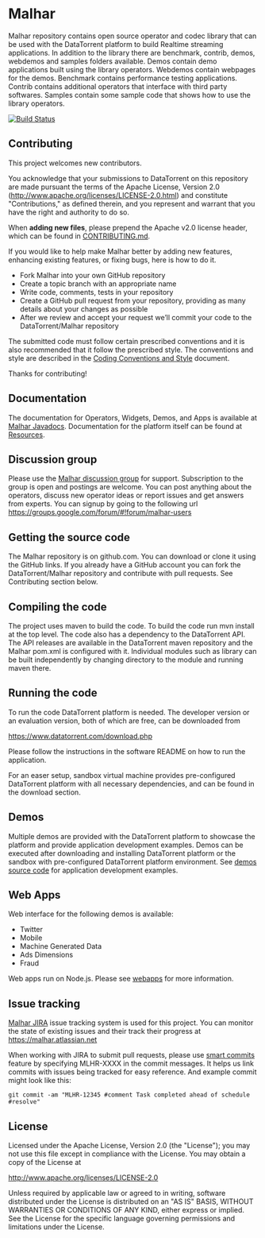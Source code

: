 Malhar
======
Malhar repository contains open source operator and codec library that can be used with the DataTorrent platform to build Realtime streaming applications. In addition to the library there are benchmark, contrib, demos, webdemos and samples folders available. Demos contain demo applications built using the library operators. Webdemos contain webpages for the demos. Benchmark contains performance testing applications. Contrib contains additional operators that interface with third party softwares. Samples contain some sample code that shows how to use the library operators.

[![Build Status](https://travis-ci.org/DataTorrent/Malhar.png?branch=master)](https://travis-ci.org/DataTorrent/Malhar)

Contributing
------------

This project welcomes new contributors.

You acknowledge that your submissions to DataTorrent on this repository are made pursuant the terms of the Apache License, Version 2.0 (http://www.apache.org/licenses/LICENSE-2.0.html) and constitute "Contributions," as defined therein, and you represent and warrant that you have the right and authority to do so.

When **adding new files**, please prepend the Apache v2.0 license header, which can be found in [CONTRIBUTING.md](CONTRIBUTING.md).

If you would like to help make Malhar better by adding new features, enhancing existing features, or fixing bugs, here is how to do it.

  * Fork Malhar into your own GitHub repository
  * Create a topic branch with an appropriate name
  * Write code, comments, tests in your repository
  * Create a GitHub pull request from your repository, providing as many details about your changes as possible
  * After we review and accept your request we’ll commit your code to the DataTorrent/Malhar repository

The submitted code must follow certain prescribed conventions and it is also recommended that it follow the prescribed style. The conventions and style are described in the [Coding Conventions and Style](docs/CodingConventionsAndStyle.md) document.

Thanks for contributing!


Documentation
-------------

The documentation for Operators, Widgets, Demos, and Apps is available at [Malhar Javadocs](https://datatorrent.com/docs/apidocs/). Documentation
for the platform itself can be found at [Resources](https://datatorrent.com/resources.php).

Discussion group
--------------------

Please use the [Malhar discussion group](http://groups.google.com/group/malhar-users) for support. Subscription to the group is open and postings are welcome. You can post anything about the operators, discuss new operator ideas or report issues and get answers from experts. You can signup by going to the following url https://groups.google.com/forum/#!forum/malhar-users


Getting the source code
------------------------

The Malhar repository is on github.com. You can download or clone it using the GitHub links.  If you already have a GitHub account you can fork the DataTorrent/Malhar repository and contribute with pull requests.  See Contributing section below.


Compiling the code
----------------------

The project uses maven to build the code. To build the code run mvn install at the top level. The code also has a dependency to the DataTorrent API. The API releases are available in the DataTorrent maven repository and the Malhar pom.xml is configured with it. Individual modules such as library can be built independently by changing directory to the module and running maven there.

Running the code
-------------------

To run the code DataTorrent platform is needed. The developer version or an evaluation version, both of which are free, can be downloaded from 

https://www.datatorrent.com/download.php

Please follow the instructions in the software README on how to run the application.  

For an easer setup, sandbox virtual machine provides pre-configured DataTorrent platform with all necessary dependencies, and can be found in the download section.


Demos
-------------------

Multiple demos are provided with the DataTorrent platform to showcase the platform and provide application development examples.  Demos can be executed after downloading and installing DataTorrent platform or the sandbox with pre-configured DataTorrent platform environment.  See [demos source code](https://github.com/DataTorrent/Malhar/tree/master/demos/src/main/java/com/datatorrent/demos) for application development examples.

Web Apps
-------------------

Web interface for the following demos is available:
- Twitter
- Mobile
- Machine Generated Data
- Ads Dimensions
- Fraud

Web apps run on Node.js. Please see [webapps](https://github.com/DataTorrent/Malhar/tree/master/webapps) for more information.

Issue tracking
--------------------

[Malhar JIRA](https://malhar.atlassian.net) issue tracking system is used for this project. You can monitor the state of existing issues and their track their progress at https://malhar.atlassian.net

When working with JIRA to submit pull requests, please use [smart commits](https://confluence.atlassian.com/display/AOD/Processing+JIRA+issues+with+commit+messages) feature by specifying MLHR-XXXX in the commit messages.  It helps us link commits with issues being tracked for easy reference.  And example commit might look like this:

    git commit -am "MLHR-12345 #comment Task completed ahead of schedule #resolve"



License
--------------------

Licensed under the Apache License, Version 2.0 (the "License"); you may not use this file except in compliance with the License. You may obtain a copy of the License at

http://www.apache.org/licenses/LICENSE-2.0

Unless required by applicable law or agreed to in writing, software distributed under the License is distributed on an "AS IS" BASIS, WITHOUT WARRANTIES OR CONDITIONS OF ANY KIND, either express or implied. See the License for the specific language governing permissions and limitations under the License.
